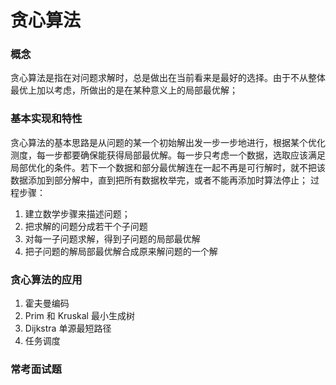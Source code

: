 # 贪心算法  
### 概念  
贪心算法是指在对问题求解时，总是做出在当前看来是最好的选择。由于不从整体最优上加以考虑，所做出的是在某种意义上的局部最优解；  
### 基本实现和特性  
贪心算法的基本思路是从问题的某一个初始解出发一步一步地进行，根据某个优化测度，每一步都要确保能获得局部最优解。每一步只考虑一个数据，选取应该满足局部优化的条件。若下一个数据和部分最优解连在一起不再是可行解时，就不把该数据添加到部分解中，直到把所有数据枚举完，或者不能再添加时算法停止；
过程步骤：
1. 建立数学步骤来描述问题；  
2. 把求解的问题分成若干个子问题  
3. 对每一子问题求解，得到子问题的局部最优解  
4. 把子问题的解局部最优解合成原来解问题的一个解  
### 贪心算法的应用  
1. 霍夫曼编码  
2. Prim 和 Kruskal 最小生成树  
3. Dijkstra 单源最短路径  
4. 任务调度  
### 常考面试题  


